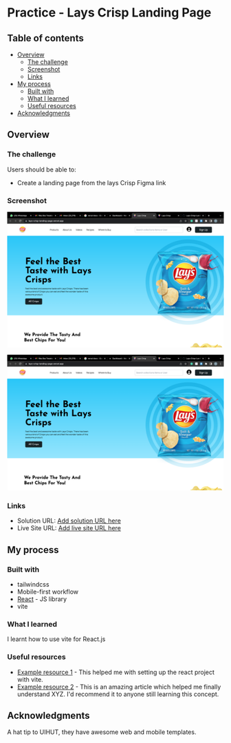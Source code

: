 # Practice - Lays Crisp Landing Page

## Table of contents

- [Overview](#overview)
  - [The challenge](#the-challenge)
  - [Screenshot](#screenshot)
  - [Links](#links)
- [My process](#my-process)
  - [Built with](#built-with)
  - [What I learned](#what-i-learned)
  - [Useful resources](#useful-resources)
- [Acknowledgments](#acknowledgments)

## Overview

### The challenge

Users should be able to:

- Create a landing page from the lays Crisp Figma link

### Screenshot

![](./laysPage.png)

![](./laysPage.png)

### Links

- Solution URL: [Add solution URL here](https://github.com/Jasoniyi/Lays-Crisp-LandingPage)
- Live Site URL: [Add live site URL here](https://lays-crisp-landing-page.vercel.app/)

## My process

### Built with

- tailwindcss
- Mobile-first workflow
- [React](https://reactjs.org/) - JS library
- vite

### What I learned

I learnt how to use vite for React.js

### Useful resources

- [Example resource 1](https://www.digitalocean.com/community/tutorials/how-to-set-up-a-react-project-with-vite) - This helped me with setting up the react project with vite.
- [Example resource 2](https://www.example.com) - This is an amazing article which helped me finally understand XYZ. I'd recommend it to anyone still learning this concept.

## Acknowledgments

A hat tip to UIHUT, they have awesome web and mobile templates.
